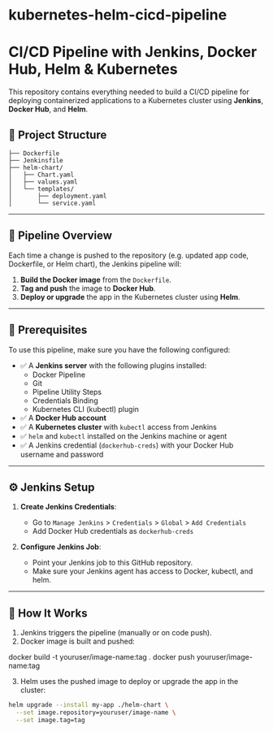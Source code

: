 # kubernetes-helm-cicd-pipeline

# CI/CD Pipeline with Jenkins, Docker Hub, Helm & Kubernetes

This repository contains everything needed to build a CI/CD pipeline for deploying containerized applications to a Kubernetes cluster using **Jenkins**, **Docker Hub**, and **Helm**.

## 📁 Project Structure

```
├── Dockerfile
├── Jenkinsfile
├── helm-chart/
│   ├── Chart.yaml
│   ├── values.yaml
│   └── templates/
│       ├── deployment.yaml
│       └── service.yaml
```


---

## 🚀 Pipeline Overview

Each time a change is pushed to the repository (e.g. updated app code, Dockerfile, or Helm chart), the Jenkins pipeline will:

1. **Build the Docker image** from the `Dockerfile`.
2. **Tag and push** the image to **Docker Hub**.
3. **Deploy or upgrade** the app in the Kubernetes cluster using **Helm**.

---

## 🔧 Prerequisites

To use this pipeline, make sure you have the following configured:

- ✅ A **Jenkins server** with the following plugins installed:
  - Docker Pipeline
  - Git
  - Pipeline Utility Steps
  - Credentials Binding
  - Kubernetes CLI (kubectl) plugin
- ✅ A **Docker Hub account**
- ✅ A **Kubernetes cluster** with `kubectl` access from Jenkins
- ✅ `helm` and `kubectl` installed on the Jenkins machine or agent
- ✅ A Jenkins credential (`dockerhub-creds`) with your Docker Hub username and password

---

## ⚙️ Jenkins Setup

1. **Create Jenkins Credentials**:
   - Go to `Manage Jenkins` > `Credentials` > `Global` > `Add Credentials`
   - Add Docker Hub credentials as `dockerhub-creds`

2. **Configure Jenkins Job**:
   - Point your Jenkins job to this GitHub repository.
   - Make sure your Jenkins agent has access to Docker, kubectl, and helm.

---

## 🔄 How It Works

1. Jenkins triggers the pipeline (manually or on code push).
2. Docker image is built and pushed:

docker build -t youruser/image-name:tag .
docker push youruser/image-name:tag

3. Helm uses the pushed image to deploy or upgrade the app in the cluster:
```bash
helm upgrade --install my-app ./helm-chart \
  --set image.repository=youruser/image-name \
  --set image.tag=tag

